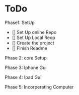 ToDo
====

Phase1: SetUp
- [] Set Up online Repo
- [] Set Up Local Reop
- [] Create the project
- [] Finish Readme

Phase 2: core Setup

Phase 3: Iphone Gui

Phase 4: Ipad Gui

Phase 5: Incorperating Computer
